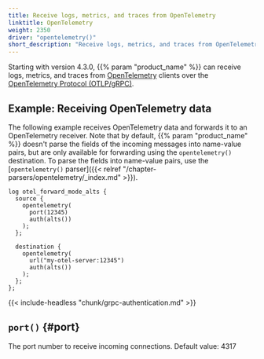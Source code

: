 ```yaml
---
title: Receive logs, metrics, and traces from OpenTelemetry
linktitle: OpenTelemetry
weight: 2350
driver: "opentelemetry()"
short_description: "Receive logs, metrics, and traces from OpenTelemetry clients over the OpenTelemetry Protocol (OTLP/gRPC)"
---
```

<!-- This file is under the copyright of Axoflow, and licensed under Apache License 2.0, except for using the Axoflow and AxoSyslog trademarks. -->

Starting with version 4.3.0, {{% param "product_name" %}} can receive logs, metrics, and traces from [OpenTelemetry](https://opentelemetry.io/) clients over the [OpenTelemetry Protocol (OTLP/gRPC)](https://opentelemetry.io/docs/specs/otlp/).

## Example: Receiving OpenTelemetry data

The following example receives OpenTelemetry data and forwards it to an OpenTelemetry receiver. Note that by default, {{% param "product_name" %}} doesn't parse the fields of the incoming messages into name-value pairs, but are only available for forwarding using the `opentelemetry()` destination. To parse the fields into name-value pairs, use the [`opentelemetry()` parser]({{< relref "/chapter-parsers/opentelemetry/_index.md" >}}).

```shell
log otel_forward_mode_alts {
  source {
    opentelemetry(
      port(12345)
      auth(alts())
    );
  };

  destination {
    opentelemetry(
      url("my-otel-server:12345")
      auth(alts())
    );
  };
};
```

{{< include-headless "chunk/grpc-authentication.md" >}}

## `port()` {#port}

The port number to receive incoming connections. Default value: 4317

<!-- FIXME xinclude other common options
 threaded_source_driver_option -->
